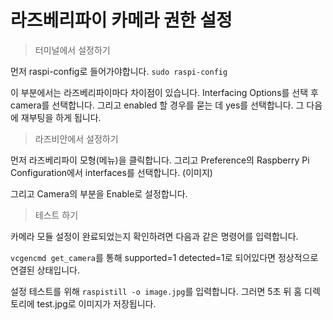 # 라즈베리파이 카메라 권한 설정

> 터미널에서 설정하기

먼저 raspi-config로 들어가야합니다.
```sudo raspi-config```

이 부분에서는 라즈베리파이마다 차이점이 있습니다.
Interfacing Options를 선택 후 camera를 선택합니다.
그리고 enabled 할 경우를 묻는 데 yes를 선택합니다.
그 다음에 재부팅을 하게 됩니다.



> 라즈비안에서 설정하기

먼저 라즈베리파이 모형(메뉴)을 클릭합니다. 그리고 Preference의 Raspberry Pi Configuration에서 interfaces를 선택합니다.
(이미지)

그리고 Camera의 부분을 Enable로 설정합니다.


> 테스트 하기

카메라 모듈 설정이 완료되었는지 확인하려면 다음과 같은 명령어를 입력합니다.

``` vcgencmd get_camera ```를 통해 supported=1 detected=1로 되어있다면 정상적으로 연결된 상태입니다.

설정 테스트를 위해 ```raspistill -o image.jpg```를 입력합니다. 그러면 5초 뒤 홈 디렉토리에 test.jpg로 이미지가 저장됩니다.
